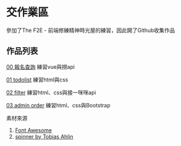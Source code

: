 # 交作業區
參加了The F2E - 前端修練精神時光屋的練習，因此開了Github收集作品

## 作品列表

[00 報名查詢](https://atzu012.github.io/00_search.html)
練習vue與撈api

[01 todolist](https://atzu012.github.io/01_todolist/index.html)
練習html與css

[02 filter](https://atzu012.github.io/02_filter/index.html)
練習html、css與接一咪咪api

[03 admin order](https://atzu012.github.io/03_admin_order/index.html)
練習html、css與Bootstrap

素材來源
1. [Font Awesome](https://fontawesome.com/)
2. [spinner by Tobias Ahlin](http://tobiasahlin.com/spinkit/)
